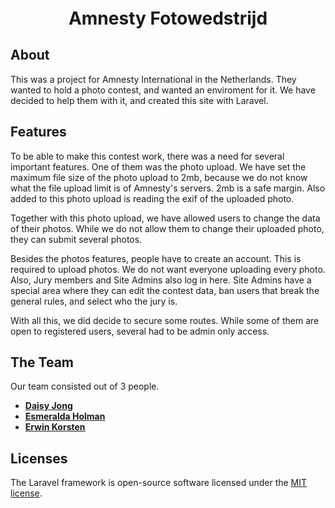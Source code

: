 <p align="center" style="font-size: 28px;"><b>Amnesty Fotowedstrijd</b></p>


## About

This was a project for Amnesty International in the Netherlands. They wanted to hold a photo contest, and wanted an enviroment for it. We have decided to help them with it, and created this site with Laravel.

## Features

To be able to make this contest work, there was a need for several important features. One of them was the photo upload. We have set the maximum file size of the photo upload to 2mb, because we do not know what the file upload limit is of Amnesty's servers. 2mb is a safe margin. Also added to this photo upload is reading the exif of the uploaded photo.

Together with this photo upload, we have allowed users to change the data of their photos. While we do not allow them to change their uploaded photo, they can submit several photos.

Besides the photos features, people have to create an account. This is required to upload photos. We do not want everyone uploading every photo. Also, Jury members and Site Admins also log in here. Site Admins have a special area where they can edit the contest data, ban users that break the general rules, and select who the jury is.

With all this, we did decide to secure some routes. While some of them are open to registered users, several had to be admin only access.

## The Team

Our team consisted out of 3 people.

- **[Daisy Jong](https://github.com/JongCreative)**
- **[Esmeralda Holman](https://github.com/Esjes)**
- **[Erwin Korsten](https://github.com/Aureus_Lunae)**

## Licenses

The Laravel framework is open-source software licensed under the [MIT license](https://opensource.org/licenses/MIT).
